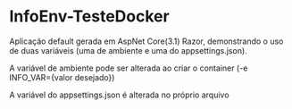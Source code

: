 # InfoEnv-TesteDocker
Aplicação default gerada em AspNet Core(3.1) Razor, demonstrando o uso de duas variáveis (uma de ambiente e uma do appsettings.json).

A variável de ambiente pode ser alterada ao criar o container (-e INFO_VAR={valor desejado})

A variável do appsettings.json é alterada no próprio arquivo
